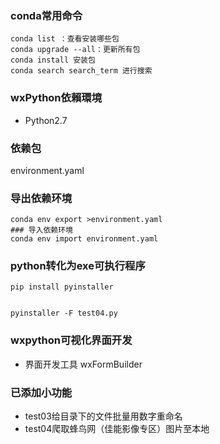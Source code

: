 ### conda常用命令
```
conda list ：查看安装哪些包
conda upgrade --all：更新所有包
conda install 安装包
conda search search_term 进行搜索
```

### wxPython依賴環境 
- Python2.7
### 依赖包
environment.yaml

### 导出依赖环境
```
conda env export >environment.yaml
### 导入依赖环境
conda env import environment.yaml

```
### python转化为exe可执行程序
```
pip install pyinstaller


pyinstaller -F test04.py
```

### wxpython可视化界面开发
- 界面开发工具
wxFormBuilder

### 已添加小功能

- test03给目录下的文件批量用数字重命名
- test04爬取蜂鸟网（佳能影像专区）图片至本地
